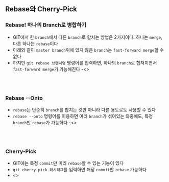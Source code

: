 ## Rebase와 Cherry-Pick

### Rebase! 하나의 Branch로 병합하기
- GIT에서 한 `branch`에서 다른 `branch`로 합치는 방법은 2가지이다. 하나는 `merge`, 다른 하나는 `rebase`이다
- 아래와 같이 `master branch`위에 있지 않은 `branch`는 `fast-forward merge`할 수 없다
- 하지만 `git rebase 브랜치명` 명령어를 입력하면, 하나의 `branch`로 합쳐지면서 `fast-forward merge`가 가능해진다
-<>

<br>
 <br>

### Rebase --Onto
- `rebase`는 단순히 `branch`를 합치는 것만 아니라 다른 용도로도 사용할 수 있다
- `rebase --onto` 명령어를 이용하면 여러 `branch`가 섞여있는 와중에도, 특정 `branch`만 `rebase`가 가능하다
-<>

<br>
 <br>

### Cherry-Pick
- GIT에는 특정 `commit`만 미리 `rebase`할 수 있는 기능이 있다
- `git cherry-pick 해시태그`를 입력하면 해당 `commit`만 `rebase` 가능하다
- <>
